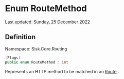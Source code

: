 # Enum RouteMethod
Last updated: Sunday, 25 December 2022

## Definition
Namespace: Sisk.Core.Routing

```csharp
[Flags]
public enum RouteMethod : int
```

Represents an HTTP method to be matched in an [Route](/spec/Sisk/Core/Routing/Route) .

